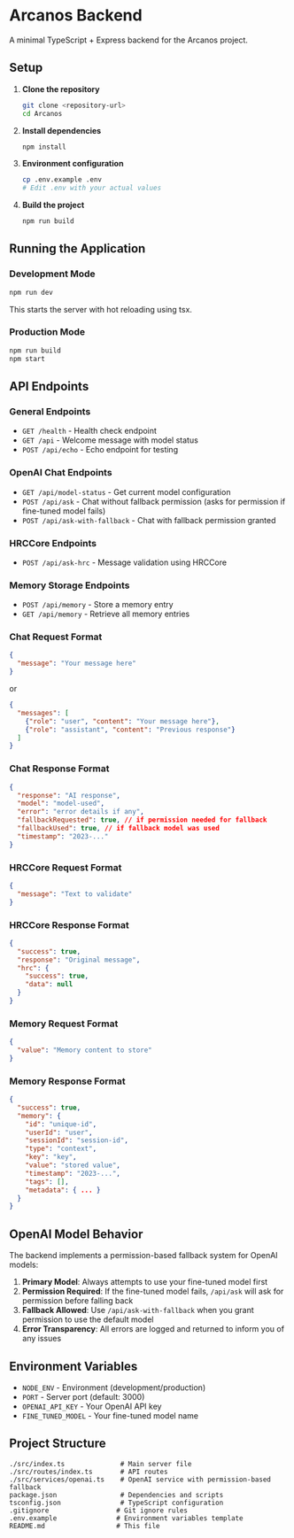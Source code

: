 # Arcanos Backend

A minimal TypeScript + Express backend for the Arcanos project.

## Setup

1. **Clone the repository**
   ```bash
   git clone <repository-url>
   cd Arcanos
   ```

2. **Install dependencies**
   ```bash
   npm install
   ```

3. **Environment configuration**
   ```bash
   cp .env.example .env
   # Edit .env with your actual values
   ```

4. **Build the project**
   ```bash
   npm run build
   ```

## Running the Application

### Development Mode
```bash
npm run dev
```
This starts the server with hot reloading using tsx.

### Production Mode
```bash
npm run build
npm start
```

## API Endpoints

### General Endpoints
- `GET /health` - Health check endpoint
- `GET /api` - Welcome message with model status
- `POST /api/echo` - Echo endpoint for testing

### OpenAI Chat Endpoints
- `GET /api/model-status` - Get current model configuration
- `POST /api/ask` - Chat without fallback permission (asks for permission if fine-tuned model fails)
- `POST /api/ask-with-fallback` - Chat with fallback permission granted

### HRCCore Endpoints
- `POST /api/ask-hrc` - Message validation using HRCCore

### Memory Storage Endpoints
- `POST /api/memory` - Store a memory entry
- `GET /api/memory` - Retrieve all memory entries

### Chat Request Format
```json
{
  "message": "Your message here"
}
```
or
```json
{
  "messages": [
    {"role": "user", "content": "Your message here"},
    {"role": "assistant", "content": "Previous response"}
  ]
}
```

### Chat Response Format
```json
{
  "response": "AI response",
  "model": "model-used",
  "error": "error details if any",
  "fallbackRequested": true, // if permission needed for fallback
  "fallbackUsed": true, // if fallback model was used
  "timestamp": "2023-..."
}
```

### HRCCore Request Format
```json
{
  "message": "Text to validate"
}
```

### HRCCore Response Format
```json
{
  "success": true,
  "response": "Original message",
  "hrc": {
    "success": true,
    "data": null
  }
}
```

### Memory Request Format
```json
{
  "value": "Memory content to store"
}
```

### Memory Response Format
```json
{
  "success": true,
  "memory": {
    "id": "unique-id",
    "userId": "user",
    "sessionId": "session-id",
    "type": "context",
    "key": "key",
    "value": "stored value",
    "timestamp": "2023-...",
    "tags": [],
    "metadata": { ... }
  }
}
```

## OpenAI Model Behavior

The backend implements a permission-based fallback system for OpenAI models:

1. **Primary Model**: Always attempts to use your fine-tuned model first
2. **Permission Required**: If the fine-tuned model fails, `/api/ask` will ask for permission before falling back
3. **Fallback Allowed**: Use `/api/ask-with-fallback` when you grant permission to use the default model
4. **Error Transparency**: All errors are logged and returned to inform you of any issues

## Environment Variables

- `NODE_ENV` - Environment (development/production)
- `PORT` - Server port (default: 3000)
- `OPENAI_API_KEY` - Your OpenAI API key
- `FINE_TUNED_MODEL` - Your fine-tuned model name

## Project Structure

```
./src/index.ts              # Main server file
./src/routes/index.ts       # API routes
./src/services/openai.ts    # OpenAI service with permission-based fallback
package.json                # Dependencies and scripts
tsconfig.json               # TypeScript configuration
.gitignore                 # Git ignore rules
.env.example               # Environment variables template
README.md                  # This file
```
